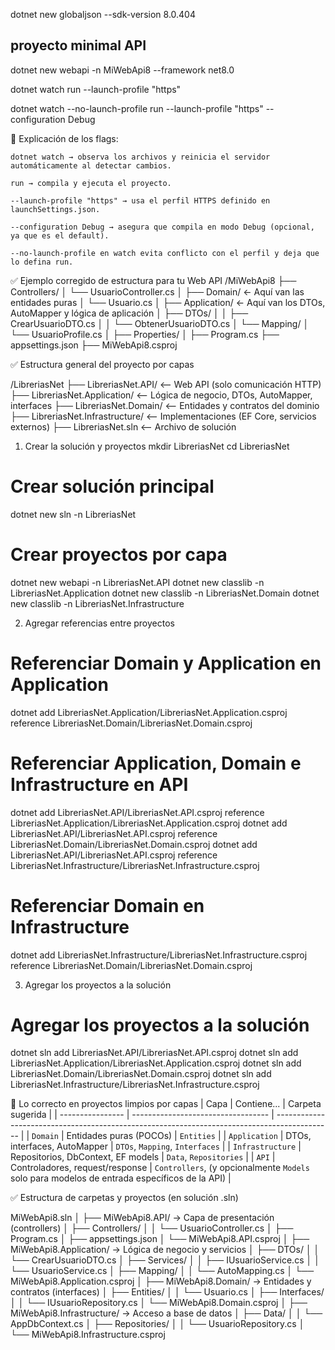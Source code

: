 dotnet new globaljson --sdk-version 8.0.404

## proyecto minimal API
dotnet new webapi -n MiWebApi8 --framework net8.0


dotnet watch run --launch-profile "https"

dotnet watch --no-launch-profile run --launch-profile "https" --configuration Debug


🧠 Explicación de los flags:

    dotnet watch → observa los archivos y reinicia el servidor automáticamente al detectar cambios.

    run → compila y ejecuta el proyecto.

    --launch-profile "https" → usa el perfil HTTPS definido en launchSettings.json.

    --configuration Debug → asegura que compila en modo Debug (opcional, ya que es el default).

    --no-launch-profile en watch evita conflicto con el perfil y deja que lo defina run.




✅ Ejemplo corregido de estructura para tu Web API
/MiWebApi8
├── Controllers/
│   └── UsuarioController.cs
│
├── Domain/                      ← Aquí van las entidades puras
│   └── Usuario.cs
│
├── Application/                 ← Aquí van los DTOs, AutoMapper y lógica de aplicación
│   ├── DTOs/
│   │   ├── CrearUsuarioDTO.cs
│   │   └── ObtenerUsuarioDTO.cs
│   └── Mapping/
│       └── UsuarioProfile.cs
│
├── Properties/
│
├── Program.cs
├── appsettings.json
├── MiWebApi8.csproj




✅ Estructura general del proyecto por capas

/LibreriasNet
├── LibreriasNet.API/            <-- Web API (solo comunicación HTTP)
├── LibreriasNet.Application/    <-- Lógica de negocio, DTOs, AutoMapper, interfaces
├── LibreriasNet.Domain/         <-- Entidades y contratos del dominio
├── LibreriasNet.Infrastructure/ <-- Implementaciones (EF Core, servicios externos)
├── LibreriasNet.sln             <-- Archivo de solución

1. Crear la solución y proyectos
mkdir LibreriasNet
cd LibreriasNet

# Crear solución principal
dotnet new sln -n LibreriasNet

# Crear proyectos por capa
dotnet new webapi -n LibreriasNet.API
dotnet new classlib -n LibreriasNet.Application
dotnet new classlib -n LibreriasNet.Domain
dotnet new classlib -n LibreriasNet.Infrastructure

2. Agregar referencias entre proyectos

# Referenciar Domain y Application en Application
dotnet add LibreriasNet.Application/LibreriasNet.Application.csproj reference LibreriasNet.Domain/LibreriasNet.Domain.csproj

# Referenciar Application, Domain e Infrastructure en API
dotnet add LibreriasNet.API/LibreriasNet.API.csproj reference LibreriasNet.Application/LibreriasNet.Application.csproj
dotnet add LibreriasNet.API/LibreriasNet.API.csproj reference LibreriasNet.Domain/LibreriasNet.Domain.csproj
dotnet add LibreriasNet.API/LibreriasNet.API.csproj reference LibreriasNet.Infrastructure/LibreriasNet.Infrastructure.csproj

# Referenciar Domain en Infrastructure
dotnet add LibreriasNet.Infrastructure/LibreriasNet.Infrastructure.csproj reference LibreriasNet.Domain/LibreriasNet.Domain.csproj

3. Agregar los proyectos a la solución

# Agregar los proyectos a la solución
dotnet sln add LibreriasNet.API/LibreriasNet.API.csproj
dotnet sln add LibreriasNet.Application/LibreriasNet.Application.csproj
dotnet sln add LibreriasNet.Domain/LibreriasNet.Domain.csproj
dotnet sln add LibreriasNet.Infrastructure/LibreriasNet.Infrastructure.csproj


📂 Lo correcto en proyectos limpios por capas
| Capa             | Contiene...                        | Carpeta sugerida                                                                             |
| ---------------- | ---------------------------------- | -------------------------------------------------------------------------------------------- |
| `Domain`         | Entidades puras (POCOs)            | `Entities`                                                                                   |
| `Application`    | DTOs, interfaces, AutoMapper       | `DTOs`, `Mapping`, `Interfaces`                                                              |
| `Infrastructure` | Repositorios, DbContext, EF models | `Data`, `Repositories`                                                                       |
| `API`            | Controladores, request/response    | `Controllers`, (y opcionalmente `Models` solo para modelos de entrada específicos de la API) |


✅ Estructura de carpetas y proyectos (en solución .sln)

MiWebApi8.sln
│
├── MiWebApi8.API/                   → Capa de presentación (controllers)
│   ├── Controllers/
│   │   └── UsuarioController.cs
│   ├── Program.cs
│   ├── appsettings.json
│   └── MiWebApi8.API.csproj
│
├── MiWebApi8.Application/          → Lógica de negocio y servicios
│   ├── DTOs/
│   │   └── CrearUsuarioDTO.cs
│   ├── Services/
│   │   ├── IUsuarioService.cs
│   │   └── UsuarioService.cs
│   ├── Mapping/
│   │   └── AutoMapping.cs
│   └── MiWebApi8.Application.csproj
│
├── MiWebApi8.Domain/               → Entidades y contratos (interfaces)
│   ├── Entities/
│   │   └── Usuario.cs
│   ├── Interfaces/
│   │   └── IUsuarioRepository.cs
│   └── MiWebApi8.Domain.csproj
│
├── MiWebApi8.Infrastructure/       → Acceso a base de datos
│   ├── Data/
│   │   └── AppDbContext.cs
│   ├── Repositories/
│   │   └── UsuarioRepository.cs
│   └── MiWebApi8.Infrastructure.csproj



